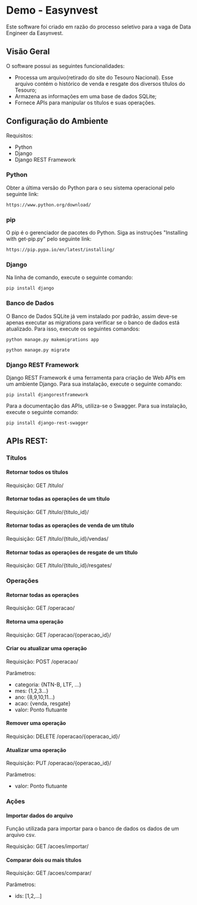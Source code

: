 # Demo - Easynvest

Este software foi criado em razão do processo seletivo para a vaga de Data Engineer da Easynvest.

## Visão Geral
  
O software possui as seguintes funcionalidades:
* Processa um arquivo(retirado do site do Tesouro Nacional). Esse arquivo contém o histórico de venda e resgate dos diversos títulos do Tesouro;
* Armazena as informações em uma base de dados SQLite;
* Fornece APIs para manipular os títulos e suas operações.
 
## Configuração do Ambiente

Requisitos:
* Python
* Django
* Django REST Framework  
  
### Python

Obter a última versão do Python para o seu sistema operacional pelo seguinte link:

```
https://www.python.org/download/
```

### pip

O pip é o gerenciador de pacotes do Python. Siga as instruções "Installing with get-pip.py" pelo seguinte link:

```
https://pip.pypa.io/en/latest/installing/
```

### Django

Na linha de comando, execute o seguinte comando:

```
pip install django
```

### Banco de Dados

O Banco de Dados SQLite já vem instalado por padrão, assim deve-se apenas executar as migrations para verificar se o banco de dados está atualizado. Para isso, execute os seguintes comandos:

```
python manage.py makemigrations app
```

```
python manage.py migrate
```

### Django REST Framework

Django REST Framework é uma ferramenta para criação de Web APIs em um ambiente Django. Para sua instalação, execute o seguinte comando:

```
pip install djangorestframework
```
Para a documentação das APIs, utiliza-se o Swagger. Para sua instalação, execute o seguinte comando:

```
pip install django-rest-swagger
```

## APIs REST:

### Títulos

#### Retornar todos os títulos

Requisição: GET /titulo/

#### Retornar todas as operações de um título

Requisição: GET /titulo/{titulo_id}/

#### Retornar todas as operações de venda de um título

Requisição: GET /titulo/{titulo_id}/vendas/

#### Retornar todas as operações de resgate de um título

Requisição: GET /titulo/{titulo_id}/resgates/

### Operações

#### Retornar todas as operações

Requisição: GET /operacao/

#### Retorna uma operação

Requisição: GET /operacao/{operacao_id}/

#### Criar ou atualizar uma operação

Requisição: POST /operacao/

Parâmetros: 
* categoria: {NTN-B, LTF, ...}
* mes: {1,2,3...}
* ano: {8,9,10,11...)
* acao: {venda, resgate}
* valor: Ponto flutuante

#### Remover uma operação

Requisição: DELETE /operacao/{operacao_id}/

#### Atualizar uma operação

Requisição: PUT /operacao/{operacao_id}/

Parâmetros: 
* valor: Ponto flutuante

### Ações

#### Importar dados do arquivo

Função utilizada para importar para o banco de dados os dados de um arquivo csv.

Requisição: GET /acoes/importar/

#### Comparar dois ou mais títulos

Requisição: GET /acoes/comparar/

Parâmetros: 
* ids: [1,2,...]




